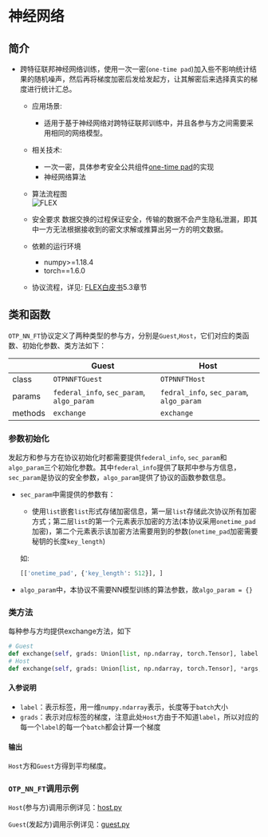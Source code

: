 #  神经网络

## 简介
* 跨特征联邦神经网络训练，使用一次一密(`one-time pad`)加入些不影响统计结果的随机噪声，然后再将梯度加密后发给发起方，让其解密后来选择真实的梯度进行统计汇总。
	* 应用场景:  
		* 适用于基于神经网络对跨特征联邦训练中，并且各参与方之间需要采用相同的网络模型。
	
	* 相关技术: 
		* 一次一密，具体参考安全公共组件[one-time pad](../../../crypto/onetime_pad/README.md)的实现
		* 神经网络算法

	* 算法流程图  
        ![FLEX](../../../../doc/pic/OTP_NN.png)

    * 安全要求
        数据交换的过程保证安全，传输的数据不会产生隐私泄漏，即其中一方无法根据接收到的密文求解或推算出另一方的明文数据。
        
    * 依赖的运行环境
		*  numpy>=1.18.4
		*  torch==1.6.0
   
    * 协议流程，详见: [FLEX白皮书](../../../../doc/FLEX白皮书.pdf)5.3章节
    
## 类和函数
`OTP_NN_FT`协议定义了两种类型的参与方，分别是`Guest`,`Host`，它们对应的类函数、初始化参数、类方法如下：

| | Guest | Host |
| ---- | ---- | ---- |
| class | `OTPNNFTGuest` | `OTPNNFTHost` |
| params | `federal_info`, `sec_param`, `algo_param` | `fedral_info`, `sec_param`, `algo_param` |
| methods | `exchange` | `exchange` |

### 参数初始化
发起方和参与方在协议初始化时都需要提供`federal_info`, `sec_param`和`algo_param`三个初始化参数。其中`federal_info`提供了联邦中参与方信息，`sec_param`是协议的安全参数，`algo_param`提供了协议的函数参数信息。

* `sec_param`中需提供的参数有：
   * 使用`list`嵌套`list`形式存储加密信息，第一层`list`存储此次协议所有加密方式；第二层`list`的第一个元素表示加密的方法(本协议采用`onetime_pad`加密)，第二个元素表示该加密方法需要用到的参数(`onetime_pad`加密需要秘钥的长度`key_length`)

   如:
   
    ```python
    [['onetime_pad', {'key_length': 512}], ]
    ```
    
* `algo_param`中，本协议不需要NN模型训练的算法参数，故`algo_param = {}`

### 类方法
每种参与方均提供exchange方法，如下

```python
# Guest
def exchange(self, grads: Union[list, np.ndarray, torch.Tensor], label: Union[list, np.ndarray, torch.Tensor], *args, **kwargs) -> Union[list, np.ndarray, torch.Tensor]
# Host
def exchange(self, grads: Union[list, np.ndarray, torch.Tensor], *args, **kwargs) -> Union[list, np.ndarray, torch.Tensor]
```

#### 入参说明
* `label`：表示标签，用一维`numpy.ndarray`表示，长度等于`batch`大小
* `grads`：表示对应标签的梯度，注意此处`Host`方由于不知道`label`，所以对应的每一个`label`的每一个`batch`都会计算一个梯度

#### 输出
`Host`方和`Guest`方得到平均梯度。

### `OTP_NN_FT`调用示例

`Host`(参与方)调用示例详见：[host.py](../../../../test/training/neural_network/otp_nn_ft/host.py)

`Guest`(发起方)调用示例详见：[guest.py](../../../../test/training/neural_network/otp_nn_ft/guest.py)
